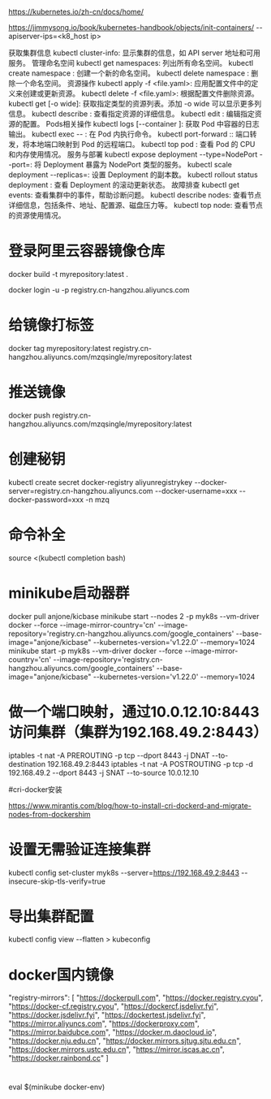 https://kubernetes.io/zh-cn/docs/home/

https://jimmysong.io/book/kubernetes-handbook/objects/init-containers/
--apiserver-ips=<k8_host ip>

获取集群信息
kubectl cluster-info: 显示集群的信息，如 API server 地址和可用服务。
管理命名空间
kubectl get namespaces: 列出所有命名空间。
kubectl create namespace <namespace-name>: 创建一个新的命名空间。
kubectl delete namespace <namespace-name>: 删除一个命名空间。
资源操作
kubectl apply -f <file.yaml>: 应用配置文件中的定义来创建或更新资源。
kubectl delete -f <file.yaml>: 根据配置文件删除资源。
kubectl get <resource-type> [-o wide]: 获取指定类型的资源列表。添加 -o wide 可以显示更多列信息。
kubectl describe <resource-type> <resource-name>: 查看指定资源的详细信息。
kubectl edit <resource-type> <resource-name>: 编辑指定资源的配置。
Pods相关操作
kubectl logs <pod-name> [--container <container-name>]: 获取 Pod 中容器的日志输出。
kubectl exec <pod-name> -- <command>: 在 Pod 内执行命令。
kubectl port-forward <pod-name> <local-port>:<remote-port>: 端口转发，将本地端口映射到 Pod 的远程端口。
kubectl top pod <pod-name>: 查看 Pod 的 CPU 和内存使用情况。
服务与部署
kubectl expose deployment <deployment-name> --type=NodePort --port=<port>: 将 Deployment 暴露为 NodePort 类型的服务。
kubectl scale deployment <deployment-name> --replicas=<number>: 设置 Deployment 的副本数。
kubectl rollout status deployment <deployment-name>: 查看 Deployment 的滚动更新状态。
故障排查
kubectl get events: 查看集群中的事件，帮助诊断问题。
kubectl describe nodes: 查看节点详细信息，包括条件、地址、配置源、磁盘压力等。
kubectl top node: 查看节点的资源使用情况。



# 登录阿里云容器镜像仓库
docker build -t myrepository:latest .

docker login -u <your-username> -p <your-password> registry.cn-hangzhou.aliyuncs.com

# 给镜像打标签
docker tag myrepository:latest registry.cn-hangzhou.aliyuncs.com/mzqsingle/myrepository:latest

# 推送镜像
docker push registry.cn-hangzhou.aliyuncs.com/mzqsingle/myrepository:latest

# 创建秘钥

kubectl create secret docker-registry aliyunregistrykey  --docker-server=registry.cn-hangzhou.aliyuncs.com --docker-username=xxx --docker-password=xxx -n mzq
# 命令补全

source <(kubectl completion bash)


# minikube启动器群
docker pull anjone/kicbase
minikube start --nodes 2 -p myk8s --vm-driver docker --force --image-mirror-country='cn' --image-repository='registry.cn-hangzhou.aliyuncs.com/google_containers' --base-image="anjone/kicbase" --kubernetes-version='v1.22.0' --memory=1024
minikube start -p myk8s --vm-driver docker --force --image-mirror-country='cn' --image-repository='registry.cn-hangzhou.aliyuncs.com/google_containers' --base-image="anjone/kicbase" --kubernetes-version='v1.22.0' --memory=1024

# 做一个端口映射，通过10.0.12.10:8443访问集群（集群为192.168.49.2:8443）

iptables -t nat -A PREROUTING -p tcp --dport 8443 -j DNAT --to-destination 192.168.49.2:8443
iptables -t nat -A POSTROUTING -p tcp -d 192.168.49.2 --dport 8443 -j SNAT --to-source 10.0.12.10

#cri-docker安装

https://www.mirantis.com/blog/how-to-install-cri-dockerd-and-migrate-nodes-from-dockershim

# 设置无需验证连接集群
kubectl config set-cluster myk8s --server=https://192.168.49.2:8443 --insecure-skip-tls-verify=true
# 导出集群配置
kubectl config view --flatten > kubeconfig

# docker国内镜像
"registry-mirrors": [
"https://dockerpull.com",
"https://docker.registry.cyou",
"https://docker-cf.registry.cyou",
"https://dockercf.jsdelivr.fyi",
"https://docker.jsdelivr.fyi",
"https://dockertest.jsdelivr.fyi",
"https://mirror.aliyuncs.com",
"https://dockerproxy.com",
"https://mirror.baidubce.com",
"https://docker.m.daocloud.io",
"https://docker.nju.edu.cn",
"https://docker.mirrors.sjtug.sjtu.edu.cn",
"https://docker.mirrors.ustc.edu.cn",
"https://mirror.iscas.ac.cn",
"https://docker.rainbond.cc"
]

# 
eval $(minikube docker-env)

